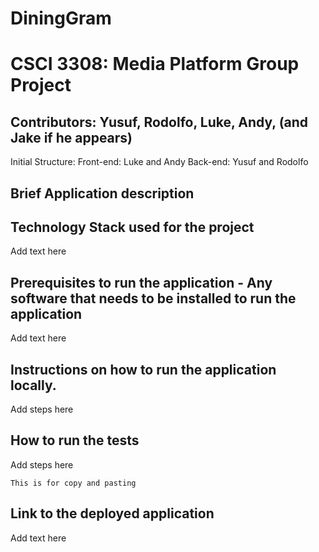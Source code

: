 # DiningGram
# CSCI 3308: Media Platform Group Project
## Contributors: Yusuf, Rodolfo, Luke, Andy, (and Jake if he appears)

Initial Structure:
Front-end: Luke and Andy
Back-end: Yusuf and Rodolfo

## Brief Application description

## Technology Stack used for the project
Add text here
## Prerequisites to run the application - Any software that needs to be installed to run the application
Add text here
## Instructions on how to run the application locally.
Add steps here
## How to run the tests
Add steps here
```
This is for copy and pasting
```
## Link to the deployed application
Add text here